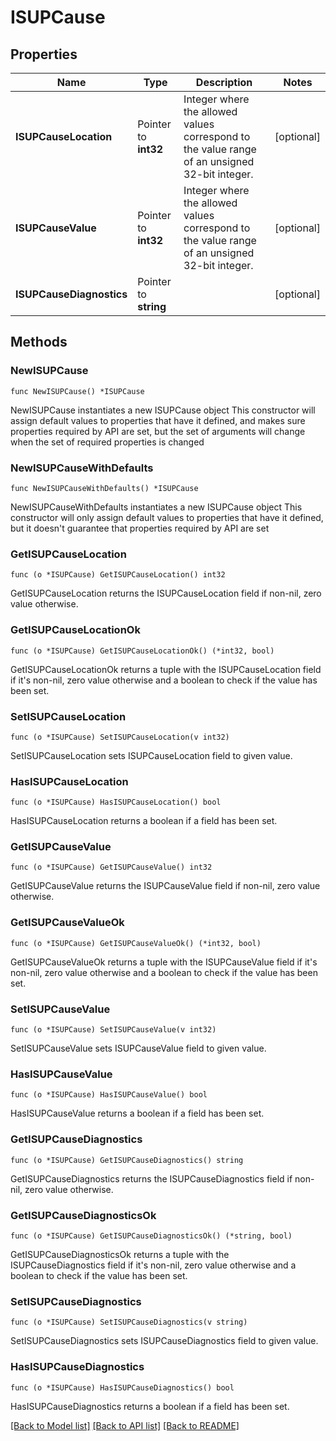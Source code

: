# ISUPCause

## Properties

Name | Type | Description | Notes
------------ | ------------- | ------------- | -------------
**ISUPCauseLocation** | Pointer to **int32** | Integer where the allowed values correspond to the value range of an unsigned 32-bit integer.  | [optional] 
**ISUPCauseValue** | Pointer to **int32** | Integer where the allowed values correspond to the value range of an unsigned 32-bit integer.  | [optional] 
**ISUPCauseDiagnostics** | Pointer to **string** |  | [optional] 

## Methods

### NewISUPCause

`func NewISUPCause() *ISUPCause`

NewISUPCause instantiates a new ISUPCause object
This constructor will assign default values to properties that have it defined,
and makes sure properties required by API are set, but the set of arguments
will change when the set of required properties is changed

### NewISUPCauseWithDefaults

`func NewISUPCauseWithDefaults() *ISUPCause`

NewISUPCauseWithDefaults instantiates a new ISUPCause object
This constructor will only assign default values to properties that have it defined,
but it doesn't guarantee that properties required by API are set

### GetISUPCauseLocation

`func (o *ISUPCause) GetISUPCauseLocation() int32`

GetISUPCauseLocation returns the ISUPCauseLocation field if non-nil, zero value otherwise.

### GetISUPCauseLocationOk

`func (o *ISUPCause) GetISUPCauseLocationOk() (*int32, bool)`

GetISUPCauseLocationOk returns a tuple with the ISUPCauseLocation field if it's non-nil, zero value otherwise
and a boolean to check if the value has been set.

### SetISUPCauseLocation

`func (o *ISUPCause) SetISUPCauseLocation(v int32)`

SetISUPCauseLocation sets ISUPCauseLocation field to given value.

### HasISUPCauseLocation

`func (o *ISUPCause) HasISUPCauseLocation() bool`

HasISUPCauseLocation returns a boolean if a field has been set.

### GetISUPCauseValue

`func (o *ISUPCause) GetISUPCauseValue() int32`

GetISUPCauseValue returns the ISUPCauseValue field if non-nil, zero value otherwise.

### GetISUPCauseValueOk

`func (o *ISUPCause) GetISUPCauseValueOk() (*int32, bool)`

GetISUPCauseValueOk returns a tuple with the ISUPCauseValue field if it's non-nil, zero value otherwise
and a boolean to check if the value has been set.

### SetISUPCauseValue

`func (o *ISUPCause) SetISUPCauseValue(v int32)`

SetISUPCauseValue sets ISUPCauseValue field to given value.

### HasISUPCauseValue

`func (o *ISUPCause) HasISUPCauseValue() bool`

HasISUPCauseValue returns a boolean if a field has been set.

### GetISUPCauseDiagnostics

`func (o *ISUPCause) GetISUPCauseDiagnostics() string`

GetISUPCauseDiagnostics returns the ISUPCauseDiagnostics field if non-nil, zero value otherwise.

### GetISUPCauseDiagnosticsOk

`func (o *ISUPCause) GetISUPCauseDiagnosticsOk() (*string, bool)`

GetISUPCauseDiagnosticsOk returns a tuple with the ISUPCauseDiagnostics field if it's non-nil, zero value otherwise
and a boolean to check if the value has been set.

### SetISUPCauseDiagnostics

`func (o *ISUPCause) SetISUPCauseDiagnostics(v string)`

SetISUPCauseDiagnostics sets ISUPCauseDiagnostics field to given value.

### HasISUPCauseDiagnostics

`func (o *ISUPCause) HasISUPCauseDiagnostics() bool`

HasISUPCauseDiagnostics returns a boolean if a field has been set.


[[Back to Model list]](../README.md#documentation-for-models) [[Back to API list]](../README.md#documentation-for-api-endpoints) [[Back to README]](../README.md)


